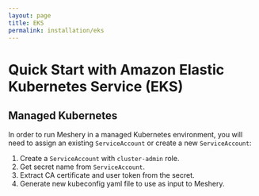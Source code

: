 ```yaml
---
layout: page
title: EKS
permalink: installation/eks
---
```


# Quick Start with Amazon Elastic Kubernetes Service (EKS)

## Managed Kubernetes
In order to run Meshery in a managed Kubernetes environment, you will need to assign an existing `ServiceAccount` or create a new `ServiceAccount`:

1. Create a `ServiceAccount` with `cluster-admin` role.
1. Get secret name from `ServiceAccount`.
1. Extract CA certificate and user token from the secret.
1. Generate new kubeconfig yaml file to use as input to Meshery.